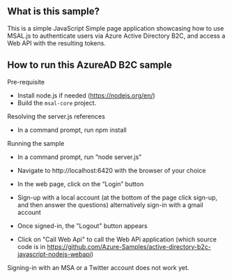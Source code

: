 What is this sample?
--------------------
This is a simple JavaScript Simple page application
showcasing how to use MSAL.js to authenticate users
via Azure Active Directory B2C,
and access a Web API with the resulting tokens.


How to run this AzureAD B2C sample
----------------------------------
Pre-requisite
- Install node.js if needed (https://nodejs.org/en/)
- Build the `msal-core` project.

Resolving the server.js references
- In a command prompt, run npm install

Running the sample
- In a command prompt, run “node server.js”

- Navigate to http://localhost:6420 with the browser of your choice

- In the web page, click on the “Login” button
- Sign-up with a local account (at the bottom of the page click sign-up, and then answer the questions)
  alternatively sign-in with a gmail account
- Once signed-in, the "Logout" button appears
- Click on "Call Web Api" to call the Web APi application (which source code is in https://github.com/Azure-Samples/active-directory-b2c-javascript-nodejs-webapi)

 Signing-in with an MSA or a Twitter account does not work yet.
